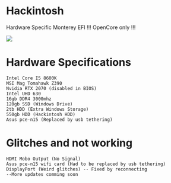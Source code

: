 # Hackintosh
Hardware Specific Monterey EFI !!! OpenCore only !!!

<img src="https://cdn.discordapp.com/attachments/943257063847526410/943543845587660810/unknown.png">

# Hardware Specifications
```
Intel Core I5 8600K 
MSI Mag Tomahawk Z390
Nvidia RTX 2070 (disabled in BIOS)
Intel UHD 630 
16gb DDR4 3000mhz
120gb SSD (Windows Drive)
2tb HDD (Extra Windows Storage)
550gb HDD (Hackintosh HDD)
Asus pce-n15 (Replaced by usb tethering)
```
# Glitches and not working
```
HDMI Mobo Output (No Signal)
Asus pce-n15 wifi card (Had to be replaced by usb tethering)
DisplayPort (Weird glitches) -- Fixed by reconnecting
--More updates comming soon
```
